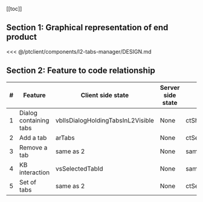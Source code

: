 [[toc]]

## Section 1: Graphical representation of end product

<<< @/ptclient/components/l2-tabs-manager/DESIGN.md

## Section 2: Feature to code relationship

| #   | Feature                | Client side state                 | Server side state | Component                          | Client side code                                                                                                                                                                        | Server side code |
| --- | ---------------------- | --------------------------------- | ----------------- | ---------------------------------- | --------------------------------------------------------------------------------------------------------------------------------------------------------------------------------------- | ---------------- |
| 1   | Dialog containing tabs | vblIsDialogHoldingTabsInL2Visible | None              | ctShowAddAndRemoveTabsInDialog.vue | [Dialog containing tabs](https://github.com/savantcare/ptfile/blob/3e5abdae677e3621559b65ee9bc33544ceb103b3/ptclient/components/l2-tabs-manager/ctShowAddAndRemoveTabsInDialog.vue#L20) | None             |
| 2   | Add a tab              | arTabs                            | None              | ctSearchToAddTabInL2.vue           | [Add a tab](https://github.com/savantcare/ptfile/blob/3e5abdae677e3621559b65ee9bc33544ceb103b3/ptclient/components/l2-tabs-manager/ctSearchToAddTabInL2.vue)                            | None             |
| 3   | Remove a tab           | same as 2                         | None              | same as 1                          | [Remove a tab](https://github.com/savantcare/ptfile/blob/3e5abdae677e3621559b65ee9bc33544ceb103b3/ptclient/components/l2-tabs-manager/ctShowAddAndRemoveTabsInDialog.vue#L188)          | None             |
| 4   | KB interaction         | vsSelectedTabId                   | None              | same as 1                          | [KB interaction](https://github.com/savantcare/ptfile/blob/3e5abdae677e3621559b65ee9bc33544ceb103b3/ptclient/components/l2-tabs-manager/ctShowAddAndRemoveTabsInDialog.vue#L121)        | None             |
| 5   | Set of tabs            | same as 2                         | None              | ctSetOfTabs.vue                    | [Set of tabs](https://github.com/savantcare/ptfile/tree/master/ptclient/components/l2-tabs-manager/ctSetOfTabs.vue)                                                                     | None             |
